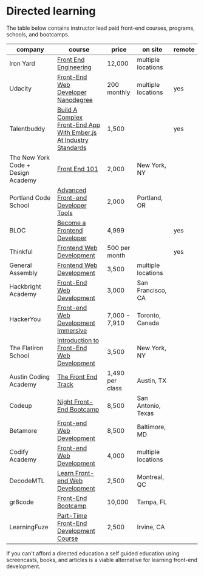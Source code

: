 # Directed learning

The table below contains instructor lead paid front-end courses, programs, schools, and bootcamps.

<table><thead><tr><th data-field="company">company</th><th data-field="model">course</th><th data-field="year">price</th><th data-field="onsite">on site</th><th data-field="remote">remote</th></tr></thead><tbody><tr><td>Iron Yard</td><td><a target="_blank" href="http://theironyard.com/courses/front-end-engineering/">Front End Engineering</a></td><td>12,000</td><td>multiple locations</td><td></td></tr><tr><td>Udacity</td><td><a target="_blank" href="https://www.udacity.com/course/nd001">Front-End Web Developer Nanodegree</a></td><td>200 monthly</td><td>multiple locations</td><td>yes</td></tr><tr><td>Talentbuddy</td><td><a target="_blank" href="https://www.talentbuddy.co/mentorship/ember">Build A Complex Front-End App With Ember.js At Industry Standards</a></td><td>1,500</td><td></td><td>yes</td></tr><tr><td>The New York Code + Design Academy</td><td><a target="_blank" href="http://nycda.com/classes/front-end-101/">Front End 101</a></td><td>2,000</td><td>New York, NY</td><td></td></tr><tr><td>Portland Code School</td><td><a target="_blank" href="http://www.portlandcodeschool.com/advancedfe/">Advanced Front-end Developer Tools</a></td><td>2,000</td><td>Portland, OR</td><td></td></tr><tr><td>BLOC</td><td><a target="_blank" href="https://www.bloc.io/frontend-development-bootcamp">Become a Frontend Developer</a></td><td>4,999</td><td></td><td>yes</td></tr><tr><td>Thinkful</td><td><a target="_blank" href="http://www.thinkful.com/courses/learn-web-development-online">Frontend Web Development</a></td><td>500 per month</td><td></td><td>yes</td></tr><tr><td>General Assembly</td><td><a target="_blank" href="https://generalassemb.ly/education/front-end-web-development">Frontend Web Development</a></td><td>3,500</td><td>multiple locations</td><td></td></tr><tr><td>Hackbright Academy</td><td><a target="_blank" href="http://hackbrightacademy.com/courses/front-end-web-development/">Front-End Web Development</a></td><td>3,000</td><td>San Francisco, CA</td><td></td></tr><tr><td>HackerYou</td><td><a target="_blank" href="http://hackeryou.com/front-end-web-development-immersive/">Front-end Web Development Immersive</a></td><td>7,000 - 7,910</td><td>Toronto, Canada</td><td></td></tr><tr><td>The Flatiron School</td><td><a target="_blank" href="http://flatironschool.com/frontend">Introduction to Front-End Web Development</a></td><td>3,500</td><td>New York, NY</td><td></td></tr><tr><td>Austin Coding Academy</td><td><a target="_blank" href="http://www.austincodingacademy.com/front-end/">The Front End Track</a></td><td>1,490 per class</td><td>Austin, TX</td><td></td></tr><tr><td>Codeup</td><td><a target="_blank" href="http://codeup.com/night-bootcamp/">Night Front-End Bootcamp</a></td><td>8,500</td><td>San Antonio, Texas</td><td></td></tr><tr><td>Betamore</td><td><a target="_blank" href="http://betamore.com/academy/front-end-web-development/">Front-end Web Development</a></td><td>8,500</td><td>Baltimore, MD</td><td></td></tr><tr><td>Codify Academy</td><td><a target="_blank" href="http://codifyacademy.com/thecourse.php">Front-end Web Development</a></td><td>4,000</td><td>multiple locations</td><td></td></tr><tr><td>DecodeMTL</td><td><a target="_blank" href="http://www.decodemtl.com/">Learn Front-end Web Development</a></td><td>2,500</td><td>Montreal, QC</td><td></td></tr><tr><td>gr8code</td><td><a target="_blank" href="https://gr8code.com/our-programs/front-end-bootcamp/">Front-End Bootcamp</a></td><td>10,000</td><td>Tampa, FL</td><td></td></tr><tr><td>LearningFuze</td><td><a target="_blank" href="http://learningfuze.com/frontend-development/">Part-Time Front-End Development Course</a></td><td>2,500</td><td>Irvine, CA</td><td></td></tr></tbody></table>

If you can't afford a directed education a self guided education using screencasts, books, and articles is a viable alternative for learning front-end development.